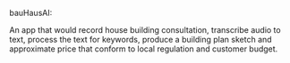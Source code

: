 bauHausAI:

An app that would record house building consultation, transcribe audio to text, process the text for keywords, produce a building plan sketch and approximate price that conform to local regulation and customer budget.
